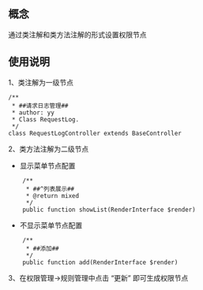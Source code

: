 ## 概念
通过类注解和类方法注解的形式设置权限节点

## 使用说明

1、类注解为一级节点
```
/**
 * ##请求日志管理##
 * author: yy
 * Class RequestLog.
 */
class RequestLogController extends BaseController
```
2、类方法注解为二级节点
- 显示菜单节点配置
```
    /**
     * ##^列表展示##
     * @return mixed
     */
    public function showList(RenderInterface $render)
```

- 不显示菜单节点配置
```
    /**
     * ##添加##
     */
    public function add(RenderInterface $render)
```
3、在权限管理->规则管理中点击 “更新” 即可生成权限节点